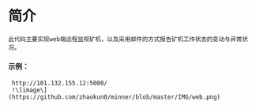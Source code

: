 # 简介
    此代码主要实现web端远程监视矿机，以及采用邮件的方式报告矿机工作状态的变动与异常状况。
#### 示例：
     http://101.132.155.12:5000/
     !\[image\](https://github.com/zhaokun0/minner/blob/master/IMG/web.png)